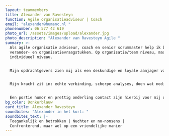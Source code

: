 ```yaml
---
layout: teammembers
title: Alexander van Ravesteyn
function: Agile organisatieadviseur | Coach
email: "alexander@humanc.nl "
phonenumber: 06 577 42 619
photo_url: /assets/images/upload/alexander.jpg
photo_description: "Alexander van Ravesteyn Agile "
summary: >-
  Als agile organisatie adviseur, coach en senior scrummaster help ik bij
  verander- en organisatievraagstukken. Op organisatie/team niveau, maar ook op
  individueel niveau.​


  Mijn opdrachtgevers zien mij als een deskundige en loyale aanjager van het realiseren van hun doelstellingen.​


  Mijn kracht zit in: echte verbinding, scherpe analyses, doen wat nodig is, samen met anderen heldere lijnen uitzetten én zorgen dat het blijft werken. ​


  Een portie humor en prettig onderling contact zijn hierbij voor mij onontbeerlijk.
bg_color: Donkerblauw
card_title: Alexander Ravesteyn
soundbites: "Alexander in het kort: "
soundbites_text: |-
  Toegankelijk en betrokken​ | Nuchter en no-nonsens​ | 
  Confronterend, maar wel op een vriendelijke manier
---
```

